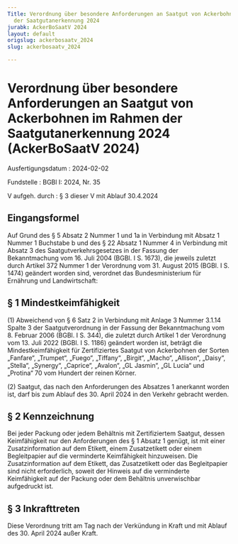 ```yaml
---
Title: Verordnung über besondere Anforderungen an Saatgut von Ackerbohnen im Rahmen
  der Saatgutanerkennung 2024
jurabk: AckerBoSaatV 2024
layout: default
origslug: ackerbosaatv_2024
slug: ackerbosaatv_2024

---
```


# Verordnung über besondere Anforderungen an Saatgut von Ackerbohnen im Rahmen der Saatgutanerkennung 2024 (AckerBoSaatV 2024)

Ausfertigungsdatum
:   2024-02-02

Fundstelle
:   BGBl I: 2024, Nr. 35

V aufgeh. durch
:   § 3 dieser V mit Ablauf 30.4.2024


## Eingangsformel

Auf Grund des § 5 Absatz 2 Nummer 1 und 1a in Verbindung mit Absatz 1
Nummer 1 Buchstabe b und des § 22 Absatz 1 Nummer 4 in Verbindung mit
Absatz 3 des Saatgutverkehrsgesetzes in der Fassung der Bekanntmachung
vom 16. Juli 2004 (BGBl. I S. 1673), die jeweils zuletzt durch Artikel
372 Nummer 1 der Verordnung vom 31. August 2015 (BGBl. I S. 1474)
geändert worden sind, verordnet das Bundesministerium für Ernährung
und Landwirtschaft:


## § 1 Mindestkeimfähigkeit

(1) Abweichend von § 6 Satz 2 in Verbindung mit Anlage 3 Nummer 3.1.14
Spalte 3 der Saatgutverordnung in der Fassung der Bekanntmachung vom
8\. Februar 2006 (BGBl. I S. 344), die zuletzt durch Artikel 1 der
Verordnung vom 13. Juli 2022 (BGBl. I S. 1186) geändert worden ist,
beträgt die Mindestkeimfähigkeit für Zertifiziertes Saatgut von
Ackerbohnen der Sorten „Fanfare“, „Trumpet“, „Fuego“, „Tiffany“,
„Birgit“, „Macho“, „Allison“, „Daisy“, „Stella“, „Synergy“, „Caprice“,
„Avalon“, „GL Jasmin“, „GL Lucia“ und „Protina“ 70 vom Hundert der
reinen Körner.

(2) Saatgut, das nach den Anforderungen des Absatzes 1 anerkannt
worden ist, darf bis zum Ablauf des 30. April 2024 in den Verkehr
gebracht werden.


## § 2 Kennzeichnung

Bei jeder Packung oder jedem Behältnis mit Zertifiziertem Saatgut,
dessen Keimfähigkeit nur den Anforderungen des § 1 Absatz 1 genügt,
ist mit einer Zusatzinformation auf dem Etikett, einem Zusatzetikett
oder einem Begleitpapier auf die verminderte Keimfähigkeit
hinzuweisen. Die Zusatzinformation auf dem Etikett, das Zusatzetikett
oder das Begleitpapier sind nicht erforderlich, soweit der Hinweis auf
die verminderte Keimfähigkeit auf der Packung oder dem Behältnis
unverwischbar aufgedruckt ist.


## § 3 Inkrafttreten

Diese Verordnung tritt am Tag nach der Verkündung in Kraft und mit
Ablauf des 30. April 2024 außer Kraft.

